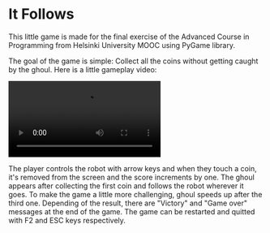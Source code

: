 # It Follows

This little game is made for the final exercise of the Advanced Course in Programming from Helsinki University MOOC using PyGame library. 

The goal of the game is simple: Collect all the coins without getting caught by the ghoul. Here is a little gameplay video:

![Gameplay](https://github.com/BugraK/it-follows/raw/master/gameplay.mov)

The player controls the robot with arrow keys and when they touch a coin, it's removed from the screen and the score increments by one. The ghoul appears after collecting the first coin and follows the robot wherever it goes. To make the game a little more challenging, ghoul speeds up after the third one. Depending of the result, there are "Victory" and "Game over" messages at the end of the game. The game can be restarted and quitted with F2 and ESC keys respectively.
